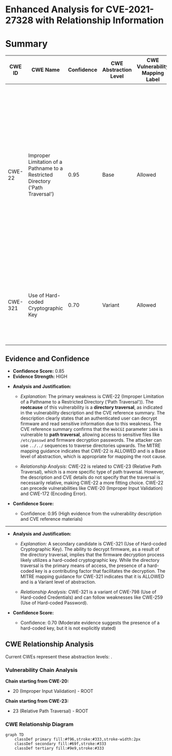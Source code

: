 # Enhanced Analysis for CVE-2021-27328 with Relationship Information

# Summary
| CWE ID | CWE Name | Confidence | CWE Abstraction Level | CWE Vulnerability Mapping Label | CWE-Vulnerability Mapping Notes |
|---|---|---|---|---|---|
| CWE-22 | Improper Limitation of a Pathname to a Restricted Directory ('Path Traversal') | 0.95 | Base | Allowed | Primary CWE: The vulnerability is caused by a **directory traversal**, which allows an authenticated user to decrypt firmware and read sensitive information. The **rootcause** is a **path traversal** issue, where an attacker can manipulate file paths to access files or directories outside of the intended scope. |
| CWE-321 | Use of Hard-coded Cryptographic Key | 0.70 | Variant | Allowed | Secondary Candidate: The ability to decrypt firmware suggests the potential presence of a hard-coded cryptographic key used for decryption. |

## Evidence and Confidence

*   **Confidence Score:** 0.85
*   **Evidence Strength:** HIGH

- **Analysis and Justification:**
  - *Explanation:* The primary weakness is CWE-22 (Improper Limitation of a Pathname to a Restricted Directory ('Path Traversal')). The **rootcause** of this vulnerability is a **directory traversal**, as indicated in the vulnerability description and the CVE reference summary. The description clearly states that an authenticated user can decrypt firmware and read sensitive information due to this weakness. The CVE reference summary confirms that the `WebCGI` parameter `1404` is vulnerable to **path traversal**, allowing access to sensitive files like `/etc/passwd` and firmware decryption passwords. The attacker can use `../../` sequences to traverse directories upwards. The MITRE mapping guidance indicates that CWE-22 is ALLOWED and is a Base level of abstraction, which is appropriate for mapping the root cause.
  
  - *Relationship Analysis:* CWE-22 is related to CWE-23 (Relative Path Traversal), which is a more specific type of path traversal. However, the description and CVE details do not specify that the traversal is necessarily relative, making CWE-22 a more fitting choice. CWE-22 can precede vulnerabilities like CWE-20 (Improper Input Validation) and CWE-172 (Encoding Error).

- **Confidence Score:**
  - Confidence: 0.95 (High evidence from the vulnerability description and CVE reference materials)

---

- **Analysis and Justification:**
  - *Explanation:* A secondary candidate is CWE-321 (Use of Hard-coded Cryptographic Key). The ability to decrypt firmware, as a result of the directory traversal, implies that the firmware decryption process likely utilizes a hard-coded cryptographic key. While the directory traversal is the primary means of access, the presence of a hard-coded key is a contributing factor that facilitates the decryption. The MITRE mapping guidance for CWE-321 indicates that it is ALLOWED and is a Variant level of abstraction.
  
  - *Relationship Analysis:* CWE-321 is a variant of CWE-798 (Use of Hard-coded Credentials) and can follow weaknesses like CWE-259 (Use of Hard-coded Password).

- **Confidence Score:**
  - Confidence: 0.70 (Moderate evidence suggests the presence of a hard-coded key, but it is not explicitly stated)


## CWE Relationship Analysis

Current CWEs represent these abstraction levels: .


### Vulnerability Chain Analysis

**Chain starting from CWE-20:**
- 20 (Improper Input Validation) - ROOT


**Chain starting from CWE-23:**
- 23 (Relative Path Traversal) - ROOT



### CWE Relationship Diagram

```mermaid
graph TD
    classDef primary fill:#f96,stroke:#333,stroke-width:2px
    classDef secondary fill:#69f,stroke:#333
    classDef tertiary fill:#9e9,stroke:#333
```

